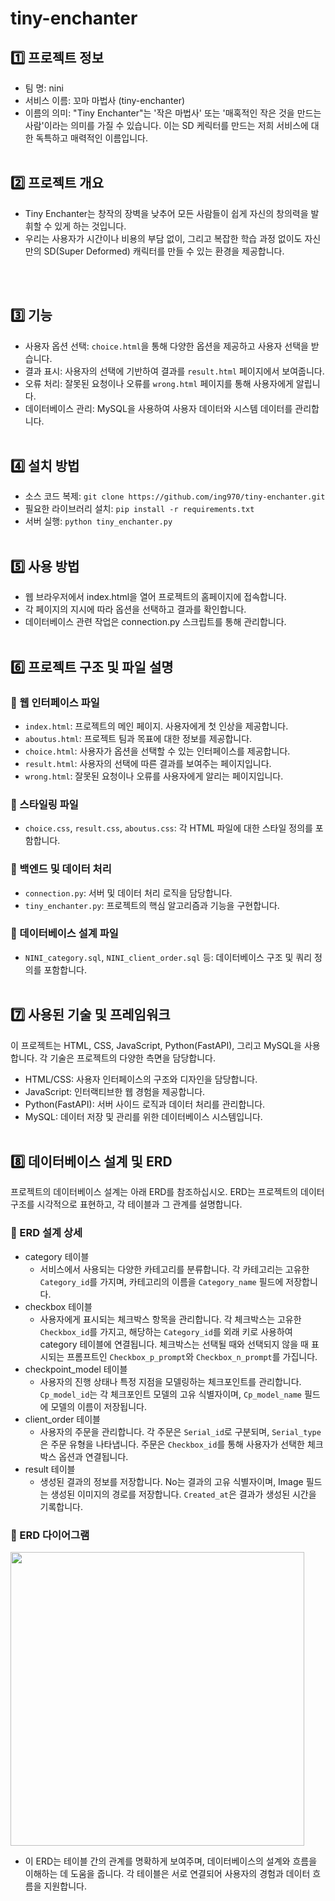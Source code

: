 # tiny-enchanter

## 1️⃣ 프로젝트 정보
- 팀 명: nini
- 서비스 이름: 꼬마 마법사 (tiny-enchanter)
- 이름의 의미: "Tiny Enchanter"는 '작은 마법사' 또는 '매혹적인 작은 것을 만드는 사람'이라는 의미를 가질 수 있습니다. 
             이는 SD 케릭터를 만드는 저희 서비스에 대한 독특하고 매력적인 이름입니다.
<br></br>
## 2️⃣ 프로젝트 개요
- Tiny Enchanter는 창작의 장벽을 낮추어 모든 사람들이 쉽게 자신의 창의력을 발휘할 수 있게 하는 것입니다.
- 우리는 사용자가 시간이나 비용의 부담 없이, 그리고 복잡한 학습 과정 없이도 자신만의 SD(Super Deformed) 캐릭터를 만들 수 있는 환경을 제공합니다.


<br></br>
## 3️⃣ 기능
- 사용자 옵션 선택: `choice.html`을 통해 다양한 옵션을 제공하고 사용자 선택을 받습니다. 
- 결과 표시: 사용자의 선택에 기반하여 결과를 `result.html` 페이지에서 보여줍니다.
- 오류 처리: 잘못된 요청이나 오류를 `wrong.html` 페이지를 통해 사용자에게 알립니다.
- 데이터베이스 관리: MySQL을 사용하여 사용자 데이터와 시스템 데이터를 관리합니다.
<br></br>
## 4️⃣ 설치 방법
- 소스 코드 복제: `git clone https://github.com/ing970/tiny-enchanter.git`
- 필요한 라이브러리 설치: `pip install -r requirements.txt`
- 서버 실행: `python tiny_enchanter.py`
<br></br>
## 5️⃣ 사용 방법
- 웹 브라우저에서 index.html을 열어 프로젝트의 홈페이지에 접속합니다.
- 각 페이지의 지시에 따라 옵션을 선택하고 결과를 확인합니다.
- 데이터베이스 관련 작업은 connection.py 스크립트를 통해 관리합니다.
<br></br>
## 6️⃣ 프로젝트 구조 및 파일 설명
### 📍 웹 인터페이스 파일
- `index.html`: 프로젝트의 메인 페이지. 사용자에게 첫 인상을 제공합니다.
- `aboutus.html`: 프로젝트 팀과 목표에 대한 정보를 제공합니다.
- `choice.html`: 사용자가 옵션을 선택할 수 있는 인터페이스를 제공합니다.
- `result.html`: 사용자의 선택에 따른 결과를 보여주는 페이지입니다.
- `wrong.html`: 잘못된 요청이나 오류를 사용자에게 알리는 페이지입니다.

### 📍 스타일링 파일
- `choice.css`, `result.css`, `aboutus.css`: 각 HTML 파일에 대한 스타일 정의를 포함합니다.

### 📍 백엔드 및 데이터 처리
- `connection.py`: 서버 및 데이터 처리 로직을 담당합니다.
- `tiny_enchanter.py`: 프로젝트의 핵심 알고리즘과 기능을 구현합니다.
  
### 📍 데이터베이스 설계 파일
- `NINI_category.sql`, `NINI_client_order.sql` 등: 데이터베이스 구조 및 쿼리 정의를 포함합니다.
<br></br>
## 7️⃣ 사용된 기술 및 프레임워크
이 프로젝트는 HTML, CSS, JavaScript, Python(FastAPI), 그리고 MySQL을 사용합니다. 각 기술은 프로젝트의 다양한 측면을 담당합니다.

- HTML/CSS: 사용자 인터페이스의 구조와 디자인을 담당합니다.
- JavaScript: 인터랙티브한 웹 경험을 제공합니다.
- Python(FastAPI): 서버 사이드 로직과 데이터 처리를 관리합니다.
- MySQL: 데이터 저장 및 관리를 위한 데이터베이스 시스템입니다.
<br></br>
## 8️⃣ 데이터베이스 설계 및 ERD
프로젝트의 데이터베이스 설계는 아래 ERD를 참조하십시오. ERD는 프로젝트의 데이터 구조를 시각적으로 표현하고, 각 테이블과 그 관계를 설명합니다.

### 📍 ERD 설계 상세
- category 테이블
  - 서비스에서 사용되는 다양한 카테고리를 분류합니다. 각 카테고리는 고유한 `Category_id`를 가지며, 카테고리의 이름을 `Category_name` 필드에 저장합니다.
- checkbox 테이블
  - 사용자에게 표시되는 체크박스 항목을 관리합니다. 각 체크박스는 고유한 `Checkbox_id`를 가지고, 해당하는 `Category_id`를 외래 키로 사용하여 category 테이블에 연결됩니다. 체크박스는 선택될 때와 선택되지 않을 때 표시되는 프롬프트인 `Checkbox_p_prompt`와 `Checkbox_n_prompt`를 가집니다.
- checkpoint_model 테이블
  - 사용자의 진행 상태나 특정 지점을 모델링하는 체크포인트를 관리합니다. `Cp_model_id`는 각 체크포인트 모델의 고유 식별자이며, `Cp_model_name` 필드에 모델의 이름이 저장됩니다.
- client_order 테이블
  - 사용자의 주문을 관리합니다. 각 주문은 `Serial_id`로 구분되며, `Serial_type`은 주문 유형을 나타냅니다. 주문은 `Checkbox_id`를 통해 사용자가 선택한 체크박스 옵션과 연결됩니다.
- result 테이블
  - 생성된 결과의 정보를 저장합니다. No는 결과의 고유 식별자이며, Image 필드는 생성된 이미지의 경로를 저장합니다. `Created_at`은 결과가 생성된 시간을 기록합니다.

### 📍 ERD 다이어그램
<img src="https://github.com/ing970/tiny-enchanter/assets/120775224/05d6262e-d6c0-4dec-aafa-18dff47751bb" width="470">

- 이 ERD는 테이블 간의 관계를 명확하게 보여주며, 데이터베이스의 설계와 흐름을 이해하는 데 도움을 줍니다. 각 테이블은 서로 연결되어 사용자의 경험과 데이터 흐름을 지원합니다.

